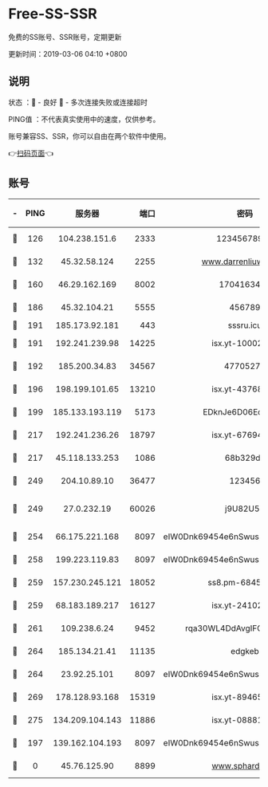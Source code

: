 # Free-SS-SSR

免费的SS账号、SSR账号，定期更新

更新时间：2019-03-06 04:10 +0800

## 说明

状态     ：🙂 - 良好 🙁 - 多次连接失败或连接超时

PING值   ：不代表真实使用中的速度，仅供参考。

账号兼容SS、SSR，你可以自由在两个软件中使用。

👉[扫码页面](https://liesauer.github.io/free-ss-ssr.github.io/)👈

## 账号

|-|PING|服务器|端口|密码|加密方式|区域|
|:----:|:----:|:-----:|-----:|:----:|:----:|:----:|
|🙂|126|104.238.151.6|2333|12345678900|aes-256-cfb|JP|
|🙂|132|45.32.58.124|2255|www.darrenliuwei.com|aes-256-cfb|JP|
|🙂|160|46.29.162.169|8002|1704163453|aes-256-cfb|RU|
|🙂|186|45.32.104.21|5555|456789|aes-256-cfb|SG|
|🙂|191|185.173.92.181|443|sssru.icu|rc4-md5|RU|
|🙂|191|192.241.239.98|14225|isx.yt-10002331|aes-256-cfb|US|
|🙂|192|185.200.34.83|34567|47705279|aes-256-cfb|US|
|🙂|196|198.199.101.65|13210|isx.yt-43768936|aes-256-cfb|US|
|🙂|199|185.133.193.119|5173|EDknJe6D06EoWDaw|aes-256-cfb|US|
|🙂|217|192.241.236.26|18797|isx.yt-67694274|aes-256-cfb|US|
|🙂|217|45.118.133.253|1086|68b329da|aes-256-cfb|SG|
|🙂|249|204.10.89.10|36477|123456|aes-256-cfb|US|
|🙂|249|27.0.232.19|60026|j9U82U53|xchacha20-ietf-poly1305|HK|
|🙂|254|66.175.221.168|8097|eIW0Dnk69454e6nSwuspv9DmS201tQ0D|aes-256-cfb|US|
|🙂|258|199.223.119.83|8097|eIW0Dnk69454e6nSwuspv9DmS201tQ0D|aes-256-cfb|US|
|🙂|259|157.230.245.121|18052|ss8.pm-68457462|aes-256-cfb|SG|
|🙂|259|68.183.189.217|16127|isx.yt-24102866|aes-256-cfb|SG|
|🙂|261|109.238.6.24|9452|rqa30WL4DdAvgIFG6Fs3znzTa|aes-256-cfb|FR|
|🙂|264|185.134.21.41|11135|edgkeb|aes-256-cfb|GB|
|🙂|264|23.92.25.101|8097|eIW0Dnk69454e6nSwuspv9DmS201tQ0D|aes-256-cfb|US|
|🙂|269|178.128.93.168|15319|isx.yt-89465296|aes-256-cfb|SG|
|🙂|275|134.209.104.143|11886|isx.yt-08881056|aes-256-cfb|SG|
|🙂|197|139.162.104.193|8097|eIW0Dnk69454e6nSwuspv9DmS201tQ0D|aes-256-cfb|JP|
|🙁|0|45.76.125.90|8899|www.sphard.com|aes-256-cfb|JP|
